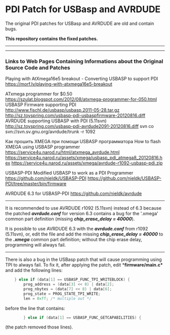 # PDI Patch for USBasp and AVRDUDE

The original PDI patches for USBasp and AVRDUDE are old and contain bugs.

**This repository contains the fixed patches.**

---
---

### Links to Web Pages Containing Informations about the Original Source Code and Patches

Playing with AtXmega16e5 breakout - Converting USBASP to support PDI
https://morf.lv/playing-with-atxmega16e5-breakout

ATxmega programmer for $0.50
https://szulat.blogspot.com/2012/08/atxmega-programmer-for-050.html
    USBASP Firmware supporting PDI
        http://www.fischl.de/usbasp/usbasp.2011-05-28.tar.gz
        http://sz.toyspring.com/usbasp-pdi-usbaspfirmware-20120816.diff
    AVRDUDE supporting USBASP with PDI (5.11svn)
        http://sz.toyspring.com/usbasp-pdi-avrdude2091-20120816.diff
        svn co svn://svn.sv.gnu.org/avrdude/trunk -r 1092

Как прошить XMEGA при помощи USBASP программатора
How to flash XMEGA using USBASP programmer
https://service4u.narod.ru/html/atxmega_avrdude.html
https://service4u.narod.ru/assets/xmega/usbasp_pdi_atmega8_20120816.hex
https://service4u.narod.ru/assets/xmega/avrdude-r1092-usbasp-pdi.zip

USBASP-PDI
Modified USBASP to work as a PDI Programmer
https://github.com/nieldk/USBASP-PDI
https://github.com/nieldk/USBASP-PDI/tree/master/bin/firmware

AVRDUDE 6.3 for USBASP-PDI
https://github.com/nieldk/avrdude

---

It is recommended to use AVRDUDE r1092 (5.11svn) instead of 6.3 because the patched ***avrdude.conf*** for version 6.3 contains a bug for the \'.xmega\' common part definition (missing ***chip_erase_delay = 40000***).

It is possible to use AVRDUDE 6.3 with the ***avrdude.conf*** from r1092 (5.11svn), or, edit the file and add the missing ***chip_erase_delay = 40000*** to the ***.xmega*** common part definition; without the chip erase delay, programming will always fail.

---

There is also a bug in the USBasp patch that will cause programming using TPI to always fail. To fix it, after applying the patch, edit \***firmware/main.c\*** and add the following lines:
```C
    } else if (data[1] == USBASP_FUNC_TPI_WRITEBLOCK) {
        prog_address = (data[3] << 8) | data[2];
        prog_nbytes = (data[7] << 8) | data[6];
        prog_state = PROG_STATE_TPI_WRITE;
        len = 0xff; /* multiple out */
```
before the line that contains:
```C
        } else if (data[1] == USBASP_FUNC_GETCAPABILITIES) {
```
(the patch removed those lines).
